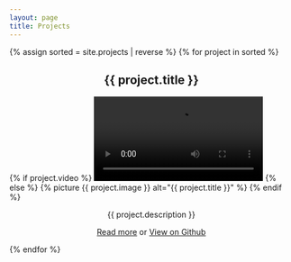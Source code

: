 ```yaml
---
layout: page
title: Projects
---
```


{% assign sorted = site.projects | reverse %}
{% for project in sorted %}
  <h2 style="text-align:center;">{{ project.title }}</h2>
  {% if project.video %}
<video class="center" autoplay loop>
  <source src="/assets/{{ project.video }}" type="video/mp4" />
</video>
  {% else %}
{% picture {{ project.image }} alt="{{ project.title }}" %}
  {% endif %}
  <p style="text-align:center;">{{ project.description }}</p>
  <p style="text-align:center;"><a href="{{ project.url }}">Read more</a> or <a href="https://github.com/{{ project.repo }}">View on Github</a></p>
{% endfor %}

